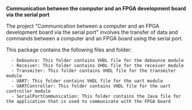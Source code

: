 **Communication between the computer and an FPGA development board via the serial port**

   The project "Communication between a computer and an FPGA development board via the serial port" involves the transfer of data and commands between a computer and an FPGA board using the serial port.
   
   This package contains the following files and folder:
   
      - Debounce: This folder contains VHDL file for the debounce module
      - Receiver: This folder contains VHDL file for the receiver module
      - Transmiter: This folder contains VHDL file for the transmiter module
      - UART: This folder contains VHDL file for the uart module
      - UARTController: This folder contains VHDL file for the uart controller module
      - SerialPortCommunication: This folder contains the Java file for the application that is used to communicate with the FPGA board
